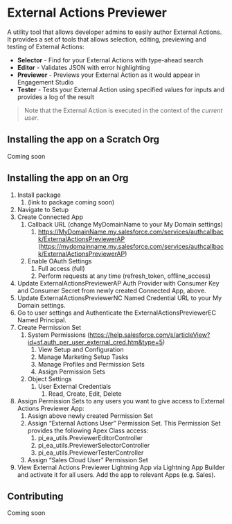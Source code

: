 # External Actions Previewer
A utility tool that allows developer admins to easily author External Actions. It provides a set of tools that allows selection, editing, previewing and testing of External Actions:

* **Selector** - Find for your External Actions with type-ahead search
* **Editor** - Validates JSON with error highlighting
* **Previewer** - Previews your External Action as it would appear in Engagement Studio
* **Tester** - Tests your External Action using specified values for inputs and provides a log of the result

> Note that the External Action is executed in the context of the *current user*.
## Installing the app on a Scratch Org
Coming soon

## Installing the app on an Org
1. Install package
    1. (link to package coming soon)
2. Navigate to Setup
3. Create Connected App
    1. Callback URL (change MyDomainName to your My Domain settings)
        1. https://MyDomainName.my.salesforce.com/services/authcallback/ExternalActionsPreviewerAP (https://mydomainname.my.salesforce.com/services/authcallback/ExternalActionsPreviewerAP)
    2. Enable OAuth Settings
        1. Full access (full)
        2. Perform requests at any time (refresh_token, offline_access)
4. Update ExternalActionsPreviewerAP Auth Provider with Consumer Key and Consumer Secret from newly created Connected App, above.
5. Update ExternalActionsPreviewerNC Named Credential URL to your My Domain settings.
6. Go to user settings and Authenticate the ExternalActionsPreviewerEC Named Principal.
7. Create Permission Set
    1. System Permissions (https://help.salesforce.com/s/articleView?id=sf.auth_per_user_external_cred.htm&type=5)
        1. View Setup and Configuration
        2. Manage Marketing Setup Tasks
        3. Manage Profiles and Permission Sets
        4. Assign Permission Sets
    2. Object Settings
        1. User External Credentials
            1. Read, Create, Edit, Delete
8. Assign Permission Sets to any users you want to give access to External Actions Previewer App:
    1. Assign above newly created Permission Set
    2. Assign “External Actions User” Permission Set. This Permission Set provides the following Apex Class access:
        1. pi_ea_utils.PreviewerEditorController
        2. pi_ea_utils.PreviewerSelectorController
        3. pi_ea_utils.PreviewerTesterController
    3. Assign “Sales Cloud User” Permission Set
9. View External Actions Previewer Lightning App via Lightning App Builder and activate it for all users. Add the app to relevant Apps (e.g. Sales).

## Contributing
Coming soon
